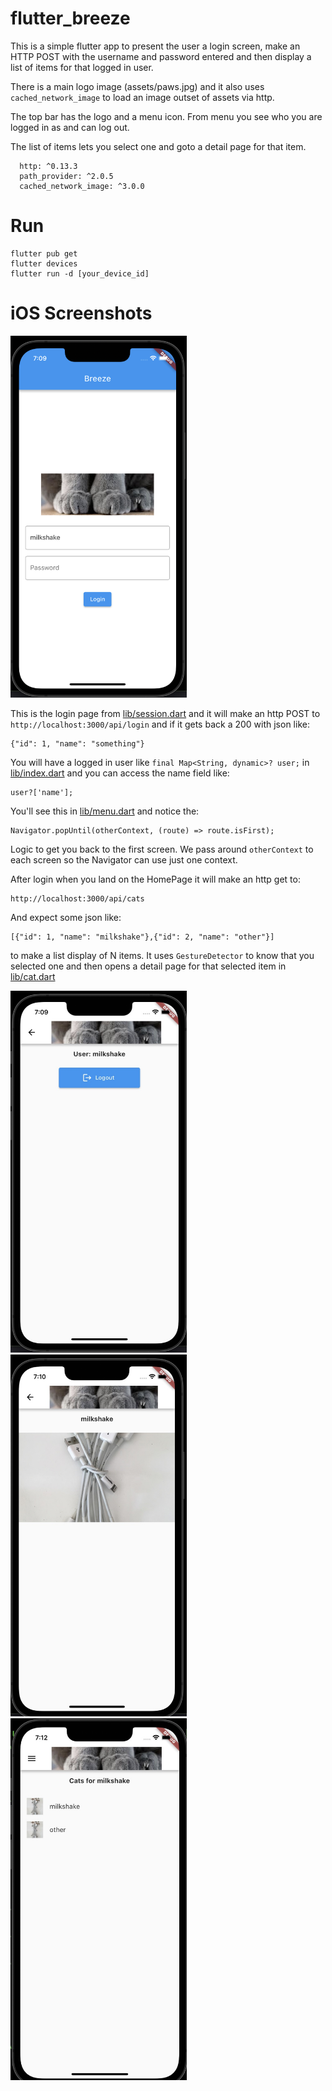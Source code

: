 # flutter_breeze

This is a simple flutter app to present the user a login screen, make an HTTP
POST with the username and password entered and then display a list of items for
that logged in user.

There is a main logo image (assets/paws.jpg) and it also uses `cached_network_image` to load an image outset of assets via http.

The top bar has the logo and a menu icon. From menu you see who you are logged
in as and can log out.

The list of items lets you select one and goto a detail page for that item.

```
  http: ^0.13.3
  path_provider: ^2.0.5
  cached_network_image: ^3.0.0
```

# Run

```
flutter pub get
flutter devices
flutter run -d [your_device_id]
```

# iOS Screenshots

<img src="screenshots/ms1.png" alt="Login" width="282" height="579">

This is the login page from [lib/session.dart](https://github.com/andrewarrow/FlutterBreeze/blob/main/lib/session.dart) and it will make an http POST to `http://localhost:3000/api/login` and if it gets back a 200 with json like:

```
{"id": 1, "name": "something"}
```

You will have a logged in user like `final Map<String, dynamic>? user;` in [lib/index.dart](https://github.com/andrewarrow/FlutterBreeze/blob/main/lib/index.dart) and you can access the name field like:

```
user?['name'];
```

You'll see this in [lib/menu.dart](https://github.com/andrewarrow/FlutterBreeze/blob/main/lib/menu.dart) and notice the:

```
Navigator.popUntil(otherContext, (route) => route.isFirst);
```

Logic to get you back to the first screen. We pass around `otherContext` to each
screen so the Navigator can use just one context.

After login when you land on the HomePage it will make an http get to:

```
http://localhost:3000/api/cats
```

And expect some json like:

```
[{"id": 1, "name": "milkshake"},{"id": 2, "name": "other"}]
```

to make a list display of N items. It uses `GestureDetector` to know that you selected one and then opens a detail page for that selected item in [lib/cat.dart](https://github.com/andrewarrow/FlutterBreeze/blob/main/lib/cat.dart)


<img src="screenshots/ms2.jpg" alt="Login" width="282" height="579">
<img src="screenshots/ms3.jpg" alt="Login" width="282" height="579">
<img src="screenshots/ms4.jpg" alt="Login" width="282" height="579">
